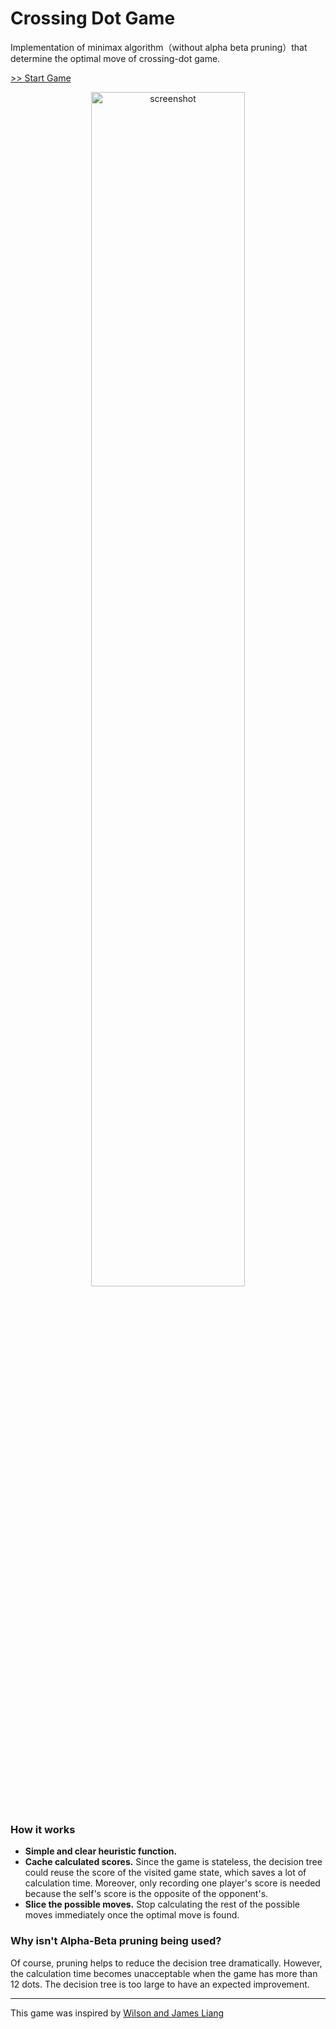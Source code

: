 # Crossing Dot Game

Implementation of minimax algorithm（without alpha beta pruning）that determine the optimal move of crossing-dot game. 

[>> Start Game](https://bolan6180.github.io/crossing-dot-game/dist/index.html)

<div align="center">
  <img src = '../crossing-dot-game/public/screenshots/screenshot.png' alt="screenshot" style="display:block; margin:0 auto; width:70%">
</div><br/>

### How it works
* **Simple and clear heuristic function.**
* **Cache calculated scores.** Since the game is stateless, the decision tree could reuse the score of the visited game state, which saves a lot of calculation time. Moreover, only recording one player's score is needed because the self's score is the opposite of the opponent's.
* **Slice the possible moves.** Stop calculating the rest of the possible moves immediately once the optimal move is found.


### Why isn't Alpha-Beta pruning being used?
Of course, pruning helps to reduce the decision tree dramatically. However, the calculation time becomes unacceptable when the game has more than 12 dots. The decision tree is too large to have an expected improvement.


---
This game was inspired by [Wilson and James Liang](https://jamesliang.net/)

